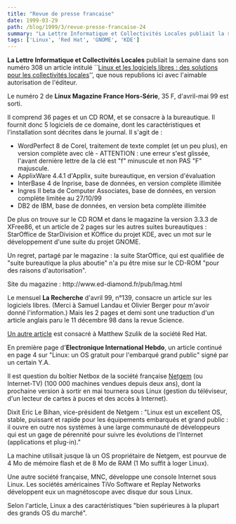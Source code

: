 ```yaml
---
title: "Revue de presse francaise"
date: 1999-03-29
path: /blog/1999/3/revue-presse-francaise-24
summary: "La Lettre Informatique et Collectivités Locales publiait la semaine dans son numéro 308 un article intitulé ``Linux et les logiciels libres : des solutions pour les collectivités locales'', que nous republions ici avec l'aimable autorisation de l'éditeur."
tags: ['Linux', 'Red Hat', 'GNOME', 'KDE']
---
```


<P>
<B>La Lettre Informatique et Collectivités Locales</B>
publiait la semaine dans son numéro 308 un article intitulé ``<A HREF="http://www.linux-center.org/articles/9903/ICL308.html">Linux et les
logiciels libres : des solutions pour les collectivités locales</A>'',
que nous republions ici avec l'aimable autorisation de l'éditeur.
</P>

<P>Le numéro 2 de <B>Linux Magazine France Hors-Série</B>, 35 F, d'avril-mai
99 est sorti.</P>

<P>Il comprend 36 pages et un CD ROM, et se consacre à la bureautique. Il
fournit donc 5 logiciels de ce domaine, dont les caractéristiques et
l'installation sont décrites dans le journal. Il s'agit de :</P>

<UL>

<LI>WordPerfect 8 de Corel, traitement de texte complet (et un peu plus),
en version complète avec clè - ATTENTION : une erreur s'est glissée,
l'avant dernière lettre de la clé est "f" minuscule et non PAS "F"
majuscule.
<LI>ApplixWare 4.4.1 d'Applix, suite bureautique, en version d'évaluation
<LI>InterBase 4 de Inprise, base de données, en version complète illimitée
<LI>Ingres II beta de Computer Associates, base de données, en version
complète limitée au 27/10/99
<LI>DB2 de IBM, base de données, en version beta complète illimitée
</UL>

<P>De plus on trouve sur le CD ROM et dans le magazine la version 3.3.3 de
XFree86, et un article de 2 pages sur les autres suites bureautiques :
StarOffice de StarDivision et KOffice du projet KDE, avec un mot sur le
développement d'une suite du projet GNOME.</P>

<P>Un regret, partagé par le magazine : la suite StarOffice, qui est
qualifiée de "suite bureautique la plus aboutie" n'a pu être mise sur le
CD-ROM "pour des raisons d'autorisation".</P>

<P>Site du magazine : http://www.ed-diamond.fr/pub/lmag.html</P>

<P>Le mensuel <B>La Recherche</B> d'avril 99, n°139, consacre un article sur
les logiciels libres. (Merci à Samuel Landau et Olivier Berger pour
m'avoir donné l'information.) Mais les 2 pages et demi sont une
traduction d'un article anglais paru le 11 décembre 98 dans la revue
Science.</P>

<P><A HREF="http://www.larecherche.fr/ARCH/99/04/A01.html">Un autre article</A>
est consacré à Matthew Szulik de la société Red Hat.</P>

<P>En première page d'<B>Electronique International
Hebdo</B>, un article continué en page 4 sur "Linux: un OS gratuit pour
l'embarqué grand public" signé par un certain Y.A.</P>

<P>Il est question du boîtier Netbox de la société française
<A HREF="http://www.netgem.com">Netgem</A> (ou
Internet-TV) (100 000 machines vendues depuis deux ans), dont la
prochaine version à sortir en mai tournera sous Linux (gestion du
téléviseur, d'un lecteur de cartes à puces et des accès à Internet).</P>

<P>Dixit Eric Le Bihan, vice-président de Netgem : "Linux est un
excellent OS, stable, puissant et rapide pour les équipements
embarqués et grand public : il ouvre en outre nos systèmes à une large
communauté de développeurs qui est un gage de pérennité pour suivre
les évolutions de l'Internet (applications et plug-in)."</P>

<P>La machine utilisait jusque là un OS propriétaire de Netgem, est
pourvue de 4 Mo de mémoire flash et de 8 Mo de RAM (1 Mo suffit à
loger Linux).</P>

<P>Une autre société française, MNC, développe une console Internet sous
Linux. Les sociétés américaines TiVo Software et Replay Networks
développent eux un magnétoscope avec disque dur sous Linux.</P>

<P>Selon l'article, Linux a des caractéristiques "bien supérieures à la
plupart des grands OS du marché".</P>


